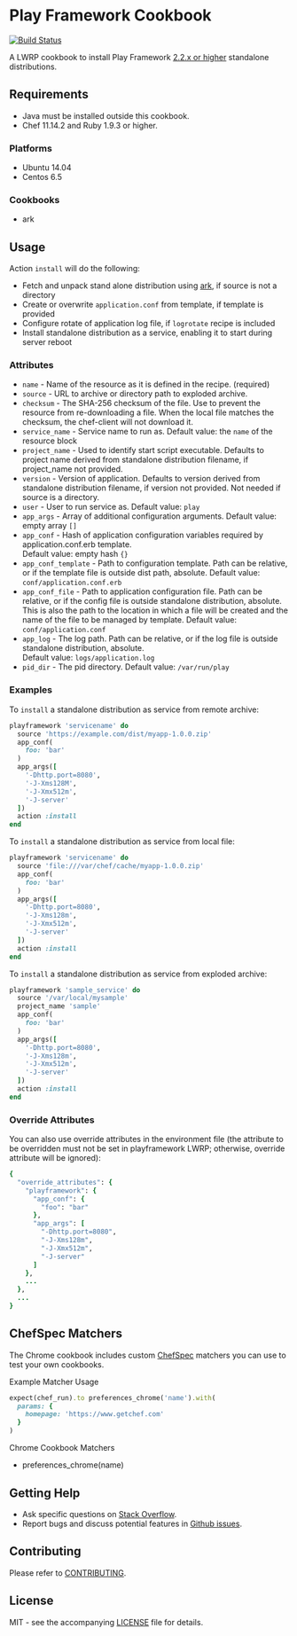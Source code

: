 # Play Framework Cookbook

[![Build Status](https://travis-ci.org/dhoer/chef-playframework.svg)](https://travis-ci.org/dhoer/chef-playframework)

A LWRP cookbook to install Play Framework 
[2.2.x or higher](http://www.playframework.com/documentation/2.2.x/ProductionDist) standalone distributions.

## Requirements

- Java must be installed outside this cookbook.
- Chef 11.14.2 and Ruby 1.9.3 or higher.

### Platforms

- Ubuntu 14.04
- Centos 6.5

### Cookbooks

- ark

## Usage

Action `install` will do the following:

* Fetch and unpack stand alone distribution using [ark](https://supermarket.getchef.com/cookbooks/ark), if source is 
not a directory
* Create or overwrite `application.conf` from template, if template is provided
* Configure rotate of application log file, if `logrotate` recipe is included
* Install standalone distribution as a service, enabling it to start during server reboot

### Attributes

* `name` - Name of the resource as it is defined in the recipe. (required)
* `source` - URL to archive or directory path to exploded archive. 
* `checksum` - The SHA-256 checksum of the file. Use to prevent the resource from re-downloading a file. 
When the local file matches the checksum, the chef-client will not download it.
* `service_name` - Service name to run as.  Default value: the `name` of the resource block
* `project_name` - Used to identify start script executable.  Defaults to project name derived from standalone 
distribution filename, if project_name not provided.
* `version` - Version of application.  Defaults to version derived from standalone distribution filename, if version 
not provided. Not needed if source is a directory.
* `user` - User to run service as.  Default value: `play`
* `app_args` - Array of additional configuration arguments.  Default value: empty array `[]` 
* `app_conf` - Hash of application configuration variables required by application.conf.erb template.  
Default value: empty hash `{}`
* `app_conf_template` - Path to configuration template.  Path can be relative, or if the template file is outside dist 
path, absolute.  Default value: `conf/application.conf.erb`
* `app_conf_file` - Path to application configuration file. Path can be relative, or if the config file is outside 
standalone distribution, absolute. This is also the path to the location in which a file will be created and the name 
of the file to be managed by template. Default value: `conf/application.conf`
* `app_log` - The log path. Path can be relative, or if the log file is outside standalone distribution, absolute.  
Default value: `logs/application.log`
* `pid_dir` - The pid directory. Default value: `/var/run/play`

### Examples

To `install` a standalone distribution as service from remote archive:

```ruby
playframework 'servicename' do
  source 'https://example.com/dist/myapp-1.0.0.zip'
  app_conf(
    foo: 'bar'
  )
  app_args([
    '-Dhttp.port=8080',
    '-J-Xms128M',
    '-J-Xmx512m',
    '-J-server'
  ])
  action :install
end
```

To `install` a standalone distribution as service from local file:

```ruby
playframework 'servicename' do
  source 'file:///var/chef/cache/myapp-1.0.0.zip'
  app_conf(
    foo: 'bar'
  )
  app_args([
    '-Dhttp.port=8080',
    '-J-Xms128m',
    '-J-Xmx512m',
    '-J-server'
  ])
  action :install
end
```

To `install` a standalone distribution as service from exploded archive:

```ruby
playframework 'sample_service' do
  source '/var/local/mysample'
  project_name 'sample'
  app_conf(
    foo: 'bar'
  )
  app_args([
    '-Dhttp.port=8080',
    '-J-Xms128m',
    '-J-Xmx512m',
    '-J-server'
  ])
  action :install
end
```

### Override Attributes

You can also use override attributes in the environment file (the attribute to be overridden must 
not be set in playframework LWRP; otherwise, override attribute will be ignored):

```ruby
{
  "override_attributes": {
    "playframework": {
      "app_conf": {
        "foo": "bar"
      },
      "app_args": [
        "-Dhttp.port=8080",
        "-J-Xms128m",
        "-J-Xmx512m",
        "-J-server"
      ]
    },
    ...
  },
  ...
}
```

## ChefSpec Matchers

The Chrome cookbook includes custom [ChefSpec](https://github.com/sethvargo/chefspec) matchers you can use to test your 
own cookbooks.

Example Matcher Usage

```ruby
expect(chef_run).to preferences_chrome('name').with(
  params: {
    homepage: 'https://www.getchef.com'
  }
)
```
      
Chrome Cookbook Matchers

- preferences_chrome(name)

## Getting Help

- Ask specific questions on [Stack Overflow](http://stackoverflow.com/questions/tagged/chef-playframework).
- Report bugs and discuss potential features in [Github issues](https://github.com/dhoer/chef-playframework/issues).

## Contributing

Please refer to [CONTRIBUTING](https://github.com/dhoer/chef-playframework/blob/master/CONTRIBUTING.md).

## License

MIT - see the accompanying [LICENSE](https://github.com/dhoer/chef-playframework/blob/master/LICENSE.md) file for 
details.
